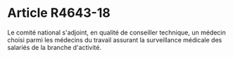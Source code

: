 # Article R4643-18

  
Le comité national s'adjoint, en qualité de conseiller technique, un médecin choisi parmi les médecins du travail assurant la surveillance médicale des salariés de la branche d'activité.